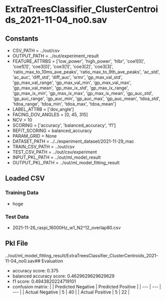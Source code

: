 # ExtraTreesClassifier_ClusterCentroids_2021-11-04_no0.sav
## Constants
- CSV_PATH = ../out/csv
- OUTPUT_PATH = ../out/experiment_result
- FEATURE_ATTRBS = ['low_power', 'high_power', 'hlbr', 'coe1[0]', 'coe1[1]', 'coe3[0]', 'coe3[1]', 'coe3[2]', 'coe3[3]', 'ratio_max_to_10ms_ave_peaks', 'ratio_max_to_9th_ave_peaks', 'ac_std', 'ac_auc', 'diff_std', 'diff_auc', 'srmr', 'gp_max_val_std', 'gp_max_val_range', 'gp_max_val_min', 'gp_max_val_max', 'gp_max_val_mean', 'gp_max_ix_std', 'gp_max_ix_range', 'gp_max_ix_min', 'gp_max_ix_max', 'gp_max_ix_mean', 'gp_auc_std', 'gp_auc_range', 'gp_auc_min', 'gp_auc_max', 'gp_auc_mean', 'tdoa_std', 'tdoa_range', 'tdoa_min', 'tdoa_max', 'tdoa_mean']
- LABEL_ATTRB = ['dov_angle']
- FACING_DOV_ANGLES = [0, 45, 315]
- NCV = 10
- SCORING = ['accuracy', 'balanced_accuracy', 'f1']
- REFIT_SCORING = balanced_accuracy
- PARAM_GRID = None
- DATASET_PATH = ../../experiment_dataset/2021-11-29_mac
- TRAIN_CSV_PATH = ../out/csv
- TEST_CSV_PATH = ../out/csv/experiment
- INPUT_PKL_PATH = ../out/ml_model_result
- OUTPUT_PKL_PATH = ../out/ml_model_fitting_result

## Loaded CSV
### Training Data
- hoge

### Test Data
- 2021-11-26_raspi_16000Hz_w1_N2^12_overlap80.csv

## Pkl File
../out/ml_model_fitting_result/ExtraTreesClassifier_ClusterCentroids_2021-11-04_no0.sav## Evaluation
- accuracy score: 0.375
- balanced accuracy score: 0.4629629629629629
- f1 score: 0.4943820224719101
- confusion matrix:
|  | Predicted Negative | Predicted Positive |
| --- | --- | --- |
| Actual Negative | 5 | 40 |
| Actual Positive | 5 | 22 |

      